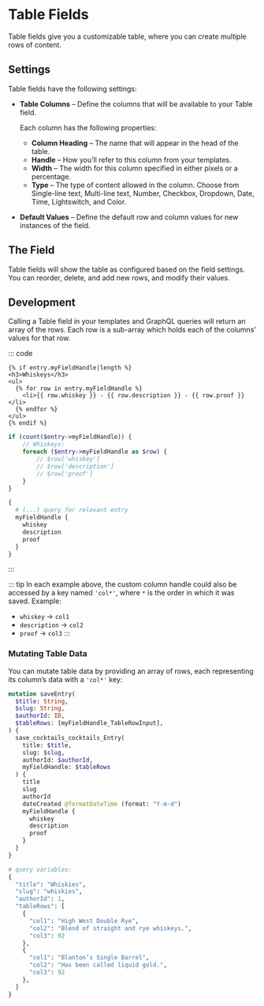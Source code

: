 # Table Fields

Table fields give you a customizable table, where you can create multiple rows of content.

## Settings

Table fields have the following settings:

- **Table Columns** – Define the columns that will be available to your Table field.

    Each column has the following properties:

    - **Column Heading** – The name that will appear in the head of the table.
    - **Handle** – How you’ll refer to this column from your templates.
    - **Width** – The width for this column specified in either pixels or a percentage.
    - **Type** – The type of content allowed in the column. Choose from Single-line text, Multi-line text, Number, Checkbox, Dropdown, Date, Time, Lightswitch, and Color.

- **Default Values** – Define the default row and column values for new instances of the field.

## The Field

Table fields will show the table as configured based on the field settings. You can reorder, delete, and add new rows, and modify their values.

## Development

Calling a Table field in your templates and GraphQL queries will return an array of the rows. Each row is a sub-array which holds each of the columns’ values for that row.

::: code
```twig
{% if entry.myFieldHandle|length %}
<h3>Whiskeys</h3>
<ul>
  {% for row in entry.myFieldHandle %}
    <li>{{ row.whiskey }} - {{ row.description }} - {{ row.proof }}</li>
  {% endfor %}
</ul>
{% endif %}
```
```php
if (count($entry->myFieldHandle)) {
    // Whiskeys:
    foreach ($entry->myFieldHandle as $row) {
        // $row['whiskey']
        // $row['description']
        // $row['proof']
    }
}
```
```graphql
{
  # (...) query for relevant entry
  myFieldHandle {
    whiskey
    description
    proof
  }
}
```
:::

::: tip
In each example above, the custom column handle could also be accessed by a key named `'col*'`, where `*` is the order in which it was saved. Example:

- `whiskey` → `col1`
- `description` → `col2`
- `proof` → `col3`
:::

### Mutating Table Data

You can mutate table data by providing an array of rows, each representing its column’s data with a `'col*'` key:

```graphql
mutation saveEntry(
  $title: String,
  $slug: String,
  $authorId: ID,
  $tableRows: [myFieldHandle_TableRowInput],
) {
  save_cocktails_cocktails_Entry(
    title: $title,
    slug: $slug,
    authorId: $authorId,
    myFieldHandle: $tableRows
  ) {
    title
    slug
    authorId
    dateCreated @formatDateTime (format: "Y-m-d")
    myFieldHandle {
      whiskey
      description
      proof
    }
  }
}

# query variables:
{
  "title": "Whiskies",
  "slug": "whiskies",
  "authorId": 1,
  "tableRows": [
    {
      "col1": "High West Double Rye",
      "col2": "Blend of straight and rye whiskeys.",
      "col3": 92
    },
    {
      "col1": "Blanton’s Single Barrel",
      "col2": "Has been called liquid gold.",
      "col3": 92
    },
  ]
}

```